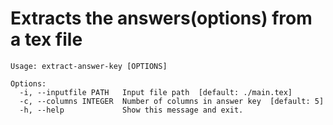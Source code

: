 # Extracts the answers(options) from a tex file
```
Usage: extract-answer-key [OPTIONS]

Options:
  -i, --inputfile PATH   Input file path  [default: ./main.tex]
  -c, --columns INTEGER  Number of columns in answer key  [default: 5]
  -h, --help             Show this message and exit.
```
